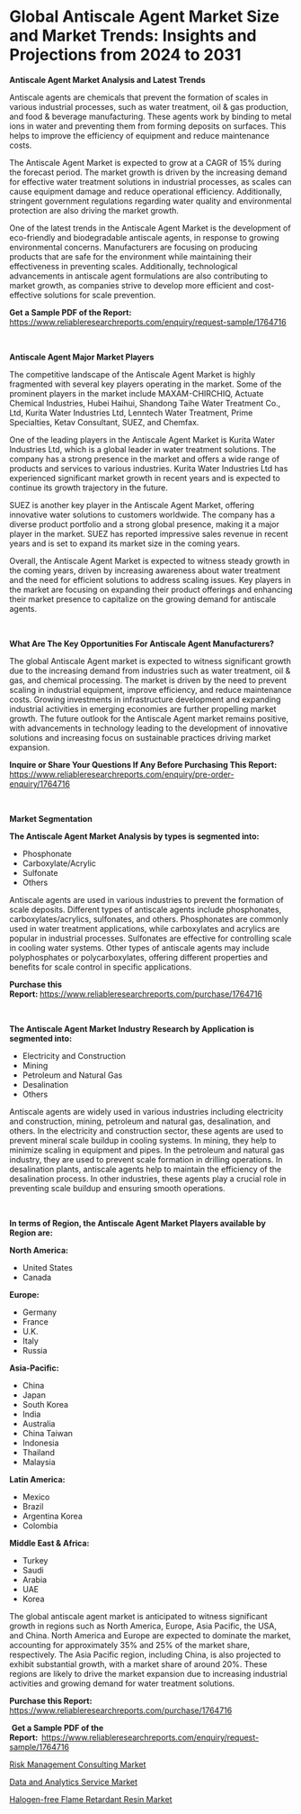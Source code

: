<p><h1>Global Antiscale Agent Market Size and Market Trends: Insights and Projections from 2024 to 2031</h1></p><p><strong>Antiscale Agent Market Analysis and Latest Trends</strong></p>
<p><p>Antiscale agents are chemicals that prevent the formation of scales in various industrial processes, such as water treatment, oil & gas production, and food & beverage manufacturing. These agents work by binding to metal ions in water and preventing them from forming deposits on surfaces. This helps to improve the efficiency of equipment and reduce maintenance costs.</p><p>The Antiscale Agent Market is expected to grow at a CAGR of 15% during the forecast period. The market growth is driven by the increasing demand for effective water treatment solutions in industrial processes, as scales can cause equipment damage and reduce operational efficiency. Additionally, stringent government regulations regarding water quality and environmental protection are also driving the market growth.</p><p>One of the latest trends in the Antiscale Agent Market is the development of eco-friendly and biodegradable antiscale agents, in response to growing environmental concerns. Manufacturers are focusing on producing products that are safe for the environment while maintaining their effectiveness in preventing scales. Additionally, technological advancements in antiscale agent formulations are also contributing to market growth, as companies strive to develop more efficient and cost-effective solutions for scale prevention.</p></p>
<p><strong>Get a Sample PDF of the Report:&nbsp;</strong> <a href="https://www.reliableresearchreports.com/enquiry/request-sample/1764716">https://www.reliableresearchreports.com/enquiry/request-sample/1764716</a></p>
<p>&nbsp;</p>
<p><strong>Antiscale Agent Major Market Players</strong></p>
<p><p>The competitive landscape of the Antiscale Agent Market is highly fragmented with several key players operating in the market. Some of the prominent players in the market include MAXAM-CHIRCHIQ, Actuate Chemical Industries, Hubei Haihui, Shandong Taihe Water Treatment Co., Ltd, Kurita Water Industries Ltd, Lenntech Water Treatment, Prime Specialties, Ketav Consultant, SUEZ, and Chemfax.</p><p>One of the leading players in the Antiscale Agent Market is Kurita Water Industries Ltd, which is a global leader in water treatment solutions. The company has a strong presence in the market and offers a wide range of products and services to various industries. Kurita Water Industries Ltd has experienced significant market growth in recent years and is expected to continue its growth trajectory in the future.</p><p>SUEZ is another key player in the Antiscale Agent Market, offering innovative water solutions to customers worldwide. The company has a diverse product portfolio and a strong global presence, making it a major player in the market. SUEZ has reported impressive sales revenue in recent years and is set to expand its market size in the coming years.</p><p>Overall, the Antiscale Agent Market is expected to witness steady growth in the coming years, driven by increasing awareness about water treatment and the need for efficient solutions to address scaling issues. Key players in the market are focusing on expanding their product offerings and enhancing their market presence to capitalize on the growing demand for antiscale agents.</p></p>
<p>&nbsp;</p>
<p><strong>What Are The Key Opportunities For Antiscale Agent Manufacturers?</strong></p>
<p><p>The global Antiscale Agent market is expected to witness significant growth due to the increasing demand from industries such as water treatment, oil & gas, and chemical processing. The market is driven by the need to prevent scaling in industrial equipment, improve efficiency, and reduce maintenance costs. Growing investments in infrastructure development and expanding industrial activities in emerging economies are further propelling market growth. The future outlook for the Antiscale Agent market remains positive, with advancements in technology leading to the development of innovative solutions and increasing focus on sustainable practices driving market expansion.</p></p>
<p><strong>Inquire or Share Your Questions If Any Before Purchasing This Report:</strong> <a href="https://www.reliableresearchreports.com/enquiry/pre-order-enquiry/1764716">https://www.reliableresearchreports.com/enquiry/pre-order-enquiry/1764716</a></p>
<p>&nbsp;</p>
<p><strong>Market Segmentation</strong></p>
<p><strong>The Antiscale Agent Market Analysis by types is segmented into:</strong></p>
<p><ul><li>Phosphonate</li><li>Carboxylate/Acrylic</li><li>Sulfonate</li><li>Others</li></ul></p>
<p><p>Antiscale agents are used in various industries to prevent the formation of scale deposits. Different types of antiscale agents include phosphonates, carboxylates/acrylics, sulfonates, and others. Phosphonates are commonly used in water treatment applications, while carboxylates and acrylics are popular in industrial processes. Sulfonates are effective for controlling scale in cooling water systems. Other types of antiscale agents may include polyphosphates or polycarboxylates, offering different properties and benefits for scale control in specific applications.</p></p>
<p><strong>Purchase this Report:&nbsp;</strong><a href="https://www.reliableresearchreports.com/purchase/1764716">https://www.reliableresearchreports.com/purchase/1764716</a></p>
<p>&nbsp;</p>
<p><strong>The Antiscale Agent Market Industry Research by Application is segmented into:</strong></p>
<p><ul><li>Electricity and Construction</li><li>Mining</li><li>Petroleum and Natural Gas</li><li>Desalination</li><li>Others</li></ul></p>
<p><p>Antiscale agents are widely used in various industries including electricity and construction, mining, petroleum and natural gas, desalination, and others. In the electricity and construction sector, these agents are used to prevent mineral scale buildup in cooling systems. In mining, they help to minimize scaling in equipment and pipes. In the petroleum and natural gas industry, they are used to prevent scale formation in drilling operations. In desalination plants, antiscale agents help to maintain the efficiency of the desalination process. In other industries, these agents play a crucial role in preventing scale buildup and ensuring smooth operations.</p></p>
<p>&nbsp;</p>
<p><strong>In terms of Region, the Antiscale Agent Market Players available by Region are:</strong></p>
<p>
    <p> <strong> North America: </strong>
        <ul>
            <li>United States</li>
            <li>Canada</li>
        </ul>
        </p> 
    <p> <strong> Europe: </strong>
        <ul>
            <li>Germany</li>
            <li>France</li>
            <li>U.K.</li>
            <li>Italy</li>
            <li>Russia</li>
        </ul>
        </p> 
    <p> <strong> Asia-Pacific: </strong>
        <ul>
            <li>China</li>
            <li>Japan</li>
            <li>South Korea</li>
            <li>India</li>
            <li>Australia</li>
            <li>China Taiwan</li>
            <li>Indonesia</li>
            <li>Thailand</li>
            <li>Malaysia</li>
        </ul>
        </p> 
    <p> <strong> Latin America: </strong>
        <ul>
            <li>Mexico</li>
            <li>Brazil</li>
            <li>Argentina Korea</li>
            <li>Colombia</li>
        </ul>
        </p> 
    <p> <strong> Middle East & Africa: </strong>
        <ul>
            <li>Turkey</li>
            <li>Saudi</li>
            <li>Arabia</li>
            <li>UAE</li>
            <li>Korea</li>
        </ul>
    </p>
    </p>
<p><p>The global antiscale agent market is anticipated to witness significant growth in regions such as North America, Europe, Asia Pacific, the USA, and China. North America and Europe are expected to dominate the market, accounting for approximately 35% and 25% of the market share, respectively. The Asia Pacific region, including China, is also projected to exhibit substantial growth, with a market share of around 20%. These regions are likely to drive the market expansion due to increasing industrial activities and growing demand for water treatment solutions.</p></p>
<p><strong>Purchase this Report: </strong><a href="https://www.reliableresearchreports.com/purchase/1764716">https://www.reliableresearchreports.com/purchase/1764716</a></p>
<p>&nbsp;<strong>Get a Sample PDF of the Report:&nbsp;&nbsp;</strong><a href="https://www.reliableresearchreports.com/enquiry/request-sample/1764716">https://www.reliableresearchreports.com/enquiry/request-sample/1764716</a></p>
<p><strong></strong></p>
<p><p><a href="https://forested-sushi-9b0.notion.site/Risk-Management-Consulting-Market-Offer-Valuable-Insights-into-Market-Size-Market-Share-Market-Tre-53494adf713d42529b7c333d0134bb76">Risk Management Consulting Market</a></p><p><a href="https://summer-dogwood-3e9.notion.site/Data-and-Analytics-Service-Market-Share-Market-New-Trends-Analysis-Report-By-Type-By-Application--e17bc7722ea84f8e91fdea7746954ee7">Data and Analytics Service Market</a></p><p><a href="https://issuu.com/reportprime-2/docs/halogen-free-flame-retardant-resin-market-size-203">Halogen-free Flame Retardant Resin Market</a></p></p>